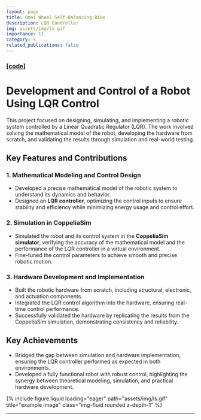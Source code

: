```yaml
---
layout: page
title: Omni Wheel Self-Balancing Bike
description: LQR Controller
img: assets/img/ls.gif
importance: 11
category: <
related_publications: false
---
```


### <a href="https://github.com/ChinChinati/Lunar_Scout">[code]</a>
# Development and Control of a Robot Using LQR Control  

This project focused on designing, simulating, and implementing a robotic system controlled by a Linear Quadratic Regulator (LQR). The work involved solving the mathematical model of the robot, developing the hardware from scratch, and validating the results through simulation and real-world testing.  

## Key Features and Contributions  

### 1. **Mathematical Modeling and Control Design**  
- Developed a precise mathematical model of the robotic system to understand its dynamics and behavior.  
- Designed an **LQR controller**, optimizing the control inputs to ensure stability and efficiency while minimizing energy usage and control effort.  

### 2. **Simulation in CoppeliaSim**  
- Simulated the robot and its control system in the **CoppeliaSim simulator**, verifying the accuracy of the mathematical model and the performance of the LQR controller in a virtual environment.  
- Fine-tuned the control parameters to achieve smooth and precise robotic motion.  

### 3. **Hardware Development and Implementation**  
- Built the robotic hardware from scratch, including structural, electronic, and actuation components.  
- Integrated the LQR control algorithm into the hardware, ensuring real-time control performance.  
- Successfully validated the hardware by replicating the results from the CoppeliaSim simulation, demonstrating consistency and reliability.  

## Key Achievements  
- Bridged the gap between simulation and hardware implementation, ensuring the LQR controller performed as expected in both environments.  
- Developed a fully functional robot with robust control, highlighting the synergy between theoretical modeling, simulation, and practical hardware development.  

{% include figure.liquid loading="eager" path="assets/img/ls.gif" title="example image" class="img-fluid rounded z-depth-1" %}

---
